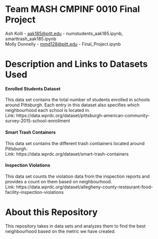 <h1> Team MASH CMPINF 0010 Final Project </h1>

Ash Kolli - aak185@pitt.edu - numstudents_aak185.ipynb, smarttrash_aak185.ipynb<br>
Molly Donnelly - mmd128@pitt.edu - Final_Project.ipynb

# Description and Links to Datasets Used
<h4>Enrolled Students Dataset</h4>
This data set contains the total number of students enrolled in schools around Pittsburgh. Each entry in this dataset also specifies which neighbourhood each school is located in. <br>
Link: https://data.wprdc.org/dataset/pittsburgh-american-community-survey-2015-school-enrollment

<h4>Smart Trash Containers</h4>
This data set contains the different trash contiainers located around Pittsburgh. <br>
Link: https://data.wprdc.org/dataset/smart-trash-containers

<h4>Inspection Violations</h4>
This data set counts the violation data from the inspection reports and provides a count on them based on neighbourhood. <br>
Link: https://data.wprdc.org/dataset/allegheny-county-restaurant-food-facility-inspection-violations

# About this Repository 
This repository takes in data sets and analyzes them to find the best neighbourhood based on the metric we have created.
